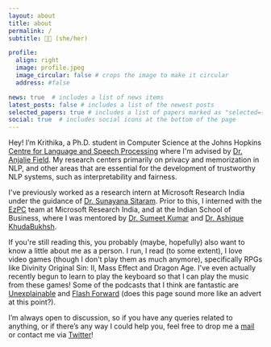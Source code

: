 ```yaml
---
layout: about
title: about
permalink: /
subtitle: 🏳️‍🌈 (she/her) 

profile:
  align: right
  image: profile.jpeg
  image_circular: false # crops the image to make it circular
  address: #false

news: true  # includes a list of news items
latest_posts: false # includes a list of the newest posts
selected_papers: true # includes a list of papers marked as "selected={true}"
social: true  # includes social icons at the bottom of the page
---
```


Hey! I’m Krithika, a Ph.D. student in Computer Science at the Johns Hopkins [Centre for Language and Speech Processing](https://www.clsp.jhu.edu/) where I'm advised by [Dr. Anjalie Field](https://anjalief.github.io/). My research centers primarily on privacy and memorization in NLP, and other areas that are essential for the development of trustworthy NLP systems, such as interpretability and fairness.

I've previously worked as a research intern at Microsoft Research India under the guidance of [Dr. Sunayana Sitaram](https://www.microsoft.com/en-us/research/people/susitara/). Prior to this, I interned with the [EzPC](https://www.microsoft.com/en-us/research/project/ezpc-easy-secure-multi-party-computation/) team at Microsoft Research India, and at the Indian School of Business, where I was mentored by [Dr. Sumeet Kumar](http://sumeetkumar.in/) and [Dr. Ashique KhudaBukhsh](https://www.cs.cmu.edu/~akhudabu/).

If you're still reading this, you probably (maybe, hopefully) also want to know a little about me as a person. I run, I read (to some extent), I love video games (though I don't play them as much anymore), specifically RPGs like Divinity Original Sin: II, Mass Effect and Dragon Age. I've even actually recently begun to learn to play the keyboard so that I can play the music from these games! Some of the podcasts that I think are fantastic are [Unexplainable](https://www.vox.com/unexplainable) and [Flash Forward](https://www.flashforwardpod.com/) (does this page sound more like an advert at this point?).  

I’m always open to discussion, so if you have any queries related to anything, or if there’s any way I could help you, feel free to drop me a [mail](mailto:kramesh.tlw@gmail.com) or contact me via [Twitter](https://twitter.com/stolenpyjak)!